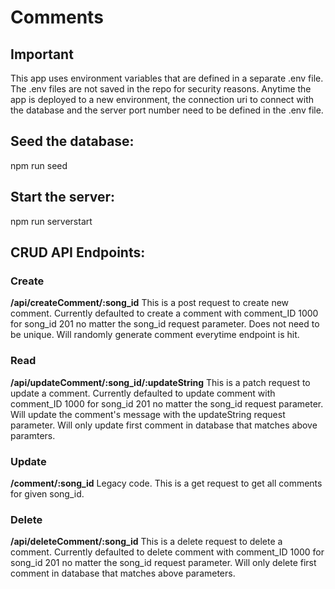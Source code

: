 # Comments

## Important
This app uses environment variables that are defined in a separate .env file. The .env files are not saved in the repo for security reasons. Anytime the app is deployed to a new environment, the connection uri to connect with the database and the server port number need to be defined in the .env file. 

## Seed the database:
npm run seed

## Start the server:
npm run serverstart

<!-- TAKA implemented CRUD -->
## CRUD API Endpoints:
### Create
**/api/createComment/:song_id**
This is a post request to create new comment. Currently defaulted to create a comment with comment_ID 1000 for song_id 201 no matter the song_id request parameter. Does not need to be unique. Will randomly generate comment everytime endpoint is hit. 

### Read
**/api/updateComment/:song_id/:updateString**
This is a patch request to update a comment. Currently defaulted to update comment with comment_ID 1000 for song_id 201 no matter the song_id request parameter. Will update the comment's message with the updateString request parameter. Will only update first comment in database that matches above paramters.

### Update
**/comment/:song_id**
Legacy code. This is a get request to get all comments for given song_id. 

### Delete
**/api/deleteComment/:song_id**
This is a delete request to delete a comment. Currently defaulted to delete comment with comment_ID 1000 for song_id 201 no matter the song_id request parameter. Will only delete first comment in database that matches above parameters. 



